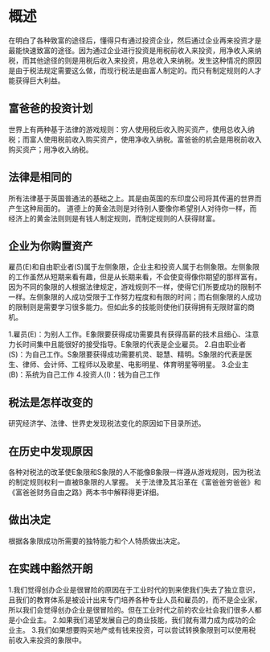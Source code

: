# 概述
在明白了各种致富的途径后，懂得只有通过投资企业，然后通过企业再来投资才是最能快速致富的途径。因为通过企业进行投资是用税前收入来投资，用净收入来纳税，而其他途径的则是用税后收入来投资，用总收入来纳税。发生这种情况的原因是由于税法规定需要这么做，而现行税法是由富人制定的。而只有制定规则的人才能获得巨大利益。

## 富爸爸的投资计划
世界上有两种基于法律的游戏规则：穷人使用税后收入购买资产，使用总收入纳税；而富人使用税前收入购买资产，使用净收入纳税。富爸爸的机会是用税前收入购买资产；用净收入纳税。

## 法律是相同的
所有法律基于英国普通法的基础之上。其是由英国的东印度公司将其传遍的世界而产生这种局面的。
道德上的黄金法则是对待别人要像你希望别人对待你一样，而经济上的黄金法则则是有钱人制定规则，而制定规则的人获得财富。

## 企业为你购置资产
雇员(E)和自由职业者(S)属于左侧象限，企业主和投资人属于右侧象限。左侧象限的工作虽然从短期来看有趣，但是从长期来看，不会使变得像你期望的那样富有。因为不同的象限的人根据法律规定，游戏规则不一样，使得它们所要成功的限制不一样。左侧象限的人成功受限于工作努力程度和有限的时间；而右侧象限的人成功的限制则是需要学习很多能力。但如此多的技能则使他们获得拥有无限财富的商机。

1.雇员(E)：为别人工作。E象限要获得成功需要具有获得高薪的技术且细心、注意力长时间集中且能很好的接受指导。E象限的代表是企业雇员。
2.自由职业者(S)：为自己工作。S象限要获得成功需要机灵、聪慧、精明。S象限的代表是医生、律师、会计师、工程师以及歌星、电影明星、体育明星等明星。
3.企业主(B)：系统为自己工作
4.投资人(I)：钱为自己工作

## 税法是怎样改变的
研究经济学、法律、世界史发现税法变化的原因如下目录所述。

## 在历史中发现原因
各种对税法的改革使E象限和S象限的人不能像B象限一样遵从游戏规则，因为税法的制定规则权利一直被B象限的人掌握。
关于法律及其沿革在《富爸爸穷爸爸》和《富爸爸财务自由之路》两本书中解释得更详细。

## 做出决定
  根据各象限成功所需要的独特能力和个人特质做出决定。

## 在实践中豁然开朗
1.我们觉得创办企业是很冒险的原因在于工业时代的到来使我们失去了独立意识，且我们的教育体系是被设计出来专门培养各种专业人员和雇员的，而不是企业家，所以我们会觉得创办企业是很冒险的。但在工业时代之前的农业社会我们很多人都是小企业主。
2.如果我们渴望发展自己的商业技能，我们就有潜力成为成功的企业主。
3.我们如果想要购买地产或有钱来投资，可以尝试转换象限到可以使用税前收入来投资的象限中。